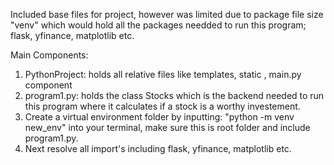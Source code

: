 Included base files for project, however was limited due to package file size "venv" which would hold all the packages needded to run this program; flask, yfinance, matplotlib etc. 

Main Components: 
1. PythonProject: holds all relative files like templates, static , main.py component
2. program1.py: holds the class Stocks which is the backend needed to run this program where it calculates if a stock is a worthy investement.
3. Create a virtual environment folder by inputting: "python -m venv new_env" into your terminal, make sure this is root folder and include program1.py.
4. Next resolve all import's including flask, yfinance, matplotlib etc.
 
